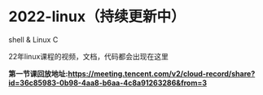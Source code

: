 # 2022-linux（持续更新中）
shell &amp; Linux C

22年linux课程的视频，文档，代码都会出现在这里

**第一节课回放地址:https://meeting.tencent.com/v2/cloud-record/share?id=36c85983-0b98-4aa8-b6aa-4c8a91263286&from=3**
